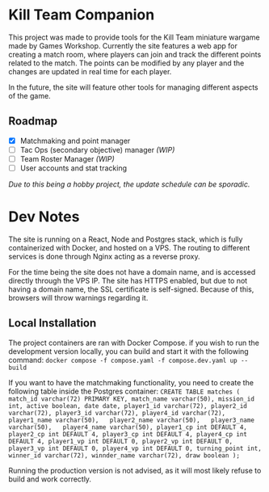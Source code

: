 # Kill Team Companion

This project was made to provide tools for the Kill Team miniature wargame made by Games Workshop. Currently the site features a web app for creating a match room, where players can join and track the different points related to the match. The points can be modified by any player and the changes are updated in real time for each player. 

In the future, the site will feature other tools for managing different aspects of the game.

## Roadmap

- [x] Matchmaking and point manager
- [ ] Tac Ops (secondary objective) manager *(WIP)*
- [ ] Team Roster Manager *(WIP)*
- [ ] User accounts and stat tracking

*Due to this being a hobby project, the update schedule can be sporadic.*

# Dev Notes

The site is running on a React, Node and Postgres stack, which is fully containerized with Docker, and hosted on a VPS. The routing to different services is done through Nginx acting as a reverse proxy.

For the time being the site does not have a domain name, and is accessed directly through the VPS IP. The site has HTTPS enabled, but due to not having a domain name, the SSL certificate is self-signed. Because of this, browsers will throw warnings regarding it.

## Local Installation

The project containers are ran with Docker Compose. if you wish to run the development version locally, you can build and start it with the following command: 
`docker compose -f compose.yaml -f compose.dev.yaml up --build`

If you want to have the matchmaking functionality, you need to create the following table inside the Postgres container: 
`
 CREATE TABLE matches (
	match_id varchar(72) PRIMARY KEY,
	match_name varchar(50),
	mission_id int,
	active boolean,
	date date,
	player1_id varchar(72),
	player2_id varchar(72),
	player3_id varchar(72),
	player4_id varchar(72),
	 player1_name varchar(50),	
	 player2_name varchar(50),	
	 player3_name varchar(50),	
	 player4_name varchar(50),
	 player1_cp int DEFAULT 4,
	 player2_cp int DEFAULT 4,
	 player3_cp int DEFAULT 4,
	 player4_cp int DEFAULT 4,
	 player1_vp int DEFAULT 0,
	 player2_vp int DEFAULT 0,
	 player3_vp int DEFAULT 0,
	 player4_vp int DEFAULT 0,
	 turning_point int,
	 winner_id varchar(72),
	 winnder_name varchar(72),
	 draw boolean
);
`

Running the production version is not advised, as it will most likely refuse to build and work correctly.
